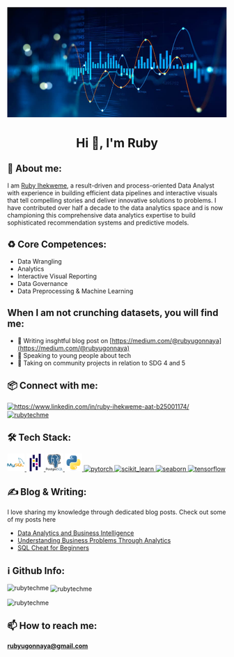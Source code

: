![](hi.jpg)

<h1 align="center">Hi 👋, I'm Ruby</h1>

## 🚀 About me:

I am [Ruby Ihekweme](https://www.linkedin.com/in/ruby-ihekweme-aat-b25001174/), a result-driven and process-oriented Data Analyst with experience in building efficient data pipelines and interactive visuals that tell compelling stories and deliver innovative solutions to problems. I have contributed over half a decade to the data analytics space and is now championing this comprehensive data analytics expertise to build sophisticated recommendation systems and predictive models.

## :recycle: Core Competences:

- Data Wrangling
- Analytics
- Interactive Visual Reporting
- Data Governance
- Data Preprocessing & Machine Learning

## When I am not crunching datasets, you will find me:
- 📝 Writing insghtful blog post on [https://medium.com/@rubyugonnaya](https://medium.com/@rubyugonnaya)
- 💬 Speaking to young people about tech
- 👯 Taking on community projects in relation to SDG 4 and 5
  

## :package: Connect with me:
<p align="left">
<a href="https://linkedin.com/in/https://www.linkedin.com/in/ruby-ihekweme-aat-b25001174/" target="blank"><img align="center" src="https://raw.githubusercontent.com/rahuldkjain/github-profile-readme-generator/master/src/images/icons/Social/linked-in-alt.svg" alt="https://www.linkedin.com/in/ruby-ihekweme-aat-b25001174/" height="30" width="40" /></a>
<a href="https://instagram.com/rubytechme" target="blank"><img align="center" src="https://raw.githubusercontent.com/rahuldkjain/github-profile-readme-generator/master/src/images/icons/Social/instagram.svg" alt="rubytechme" height="30" width="40" /></a>
</p>

## 🛠️ Tech Stack:

<p align="left"> <a href="https://www.mysql.com/" target="_blank" rel="noreferrer"> <img src="https://raw.githubusercontent.com/devicons/devicon/master/icons/mysql/mysql-original-wordmark.svg" alt="mysql" width="40" height="40"/> </a> <a href="https://pandas.pydata.org/" target="_blank" rel="noreferrer"> <img src="https://raw.githubusercontent.com/devicons/devicon/2ae2a900d2f041da66e950e4d48052658d850630/icons/pandas/pandas-original.svg" alt="pandas" width="40" height="40"/> </a> <a href="https://www.postgresql.org" target="_blank" rel="noreferrer"> <img src="https://raw.githubusercontent.com/devicons/devicon/master/icons/postgresql/postgresql-original-wordmark.svg" alt="postgresql" width="40" height="40"/> </a> <a href="https://www.python.org" target="_blank" rel="noreferrer"> <img src="https://raw.githubusercontent.com/devicons/devicon/master/icons/python/python-original.svg" alt="python" width="40" height="40"/> </a> <a href="https://pytorch.org/" target="_blank" rel="noreferrer"> <img src="https://www.vectorlogo.zone/logos/pytorch/pytorch-icon.svg" alt="pytorch" width="40" height="40"/> </a> <a href="https://scikit-learn.org/" target="_blank" rel="noreferrer"> <img src="https://upload.wikimedia.org/wikipedia/commons/0/05/Scikit_learn_logo_small.svg" alt="scikit_learn" width="40" height="40"/> </a> <a href="https://seaborn.pydata.org/" target="_blank" rel="noreferrer"> <img src="https://seaborn.pydata.org/_images/logo-mark-lightbg.svg" alt="seaborn" width="40" height="40"/> </a> <a href="https://www.tensorflow.org" target="_blank" rel="noreferrer"> <img src="https://www.vectorlogo.zone/logos/tensorflow/tensorflow-icon.svg" alt="tensorflow" width="40" height="40"/> </a> </p>

## ✍️ Blog & Writing:

I love sharing my knowledge through dedicated blog posts. Check out some of my posts here
- [Data Analytics and Business Intelligence](https://medium.com/@rubyugonnaya/data-analytics-business-intelligence-tool-3d77f920aa7)
- [Understanding Business Problems Through Analytics](https://medium.com/@rubyugonnaya/an-understanding-of-business-problems-through-analytics-209ff9062ab6)
- [SQL Cheat for Beginners](https://medium.com/@rubyugonnaya/sql-cheat-for-beginners-who-think-sql-is-hard-yikes-e08532f3bcd0)


## ℹ️  Github Info:

<p><img align="left" src="https://github-readme-stats.vercel.app/api/top-langs?username=rubytechme&show_icons=true&locale=en&layout=compact" alt="rubytechme" /></p>

<p>&nbsp;<img align="center" src="https://github-readme-stats.vercel.app/api?username=rubytechme&show_icons=true&locale=en" alt="rubytechme" /></p>

<p><img align="center" src="https://github-readme-streak-stats.herokuapp.com/?user=rubytechme&" alt="rubytechme" /></p>


## 📫 How to reach me:

**rubyugonnaya@gmail.com**

